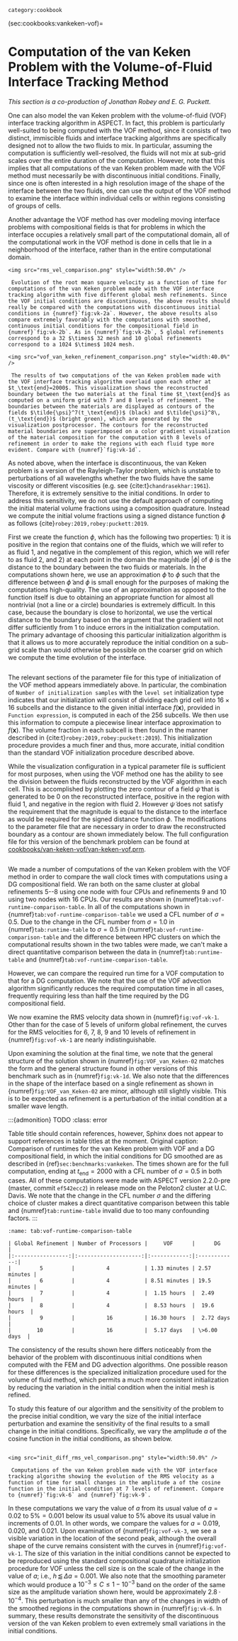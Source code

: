 ```{tags}
category:cookbook
```

(sec:cookbooks:vankeken-vof)=
# Computation of the van Keken Problem with the Volume-of-Fluid Interface Tracking Method

*This section is a co-production of Jonathan Robey and E. G. Puckett.*

One can
also model the van Keken problem with the volume-of-fluid (VOF) interface
tracking algorithm in ASPECT. In fact, this problem is particularly well-suited to
being computed with the VOF method, since it consists of two distinct,
immiscible fluids and interface tracking algorithms are specifically designed
not to allow the two fluids to mix. In particular, assuming the computation is
sufficiently well-resolved, the fluids will not mix at sub-grid scales over
the entire duration of the computation. However, note that this implies that
all computations of the van Keken problem made with the VOF method must
necessarily be with discontinuous initial conditions. Finally, since one is
often interested in a high resolution image of the shape of the interface
between the two fluids, one can use the output of the VOF method to examine
the interface within individual cells or within regions consisting of groups
of cells.

Another advantage the VOF method has over modeling moving interface problems
with compositional fields is that for problems in which the interface occupies
a relatively small part of the computational domain, all of the computational
work in the VOF method is done in cells that lie in a neighborhood of the
interface, rather than in the entire computational domain.

```{figure-md} fig:vof-vk-1
<img src="rms_vel_comparison.png" style="width:50.0%" />

 Evolution of the root mean square velocity as a function of time for computations of the van Keken problem made with the VOF interface tracking algorithm with five different global mesh refinements. Since the VOF initial conditions are discontinuous, the above results should really be compared with the computations with discontinuous initial conditions in {numref}`fig:vk-2a`. However, the above results also compare extremely favorably with the computations with smoothed, continuous initial conditions for the compositional field in {numref}`fig:vk-2b`. As in {numref}`fig:vk-2b`, 5 global refinements correspond to a 32 $\times$ 32 mesh and 10 global refinements correspond to a 1024 $\times$ 1024 mesh.
```

```{figure-md} fig:VOF_van_Keken-02
<img src="vof_van_keken_refinement_comparison.png" style="width:40.0%" />

 The results of two computations of the van Keken problem made with the VOF interface tracking algorithm overlaid upon each other at $t_\text{end}=2000$. This visualization shows the reconstructed boundary between the two materials at the final time $t_\text{end}$ as computed on a uniform grid with 7 and 8 levels of refinement. The boundaries between the materials are displayed as contours of the fields $\tilde{\psi}^7(t_\text{end})$ (black) and $\tilde{\psi}^8\,(t_\text{end})$ (bright green), which are generated by the visualization postprocessor. The contours for the reconstructed material boundaries are superimposed on a color gradient visualization of the material composition for the computation with 8 levels of refinement in order to make the regions with each fluid type more evident. Compare with {numref}`fig:vk-1d`.
```

As noted above, when the interface is discontinuous, the van Keken problem is
a version of the Rayleigh-Taylor problem, which is unstable to perturbations
of all wavelengths whether the two fluids have the same viscosity or different viscosities (e.g. see {cite:t}`chandrasekhar:1961`). Therefore, it is
extremely sensitive to the initial conditions. In order to address this
sensitivity, we do not use the default approach of computing the initial
material volume fractions using a composition quadrature. Instead we compute
the initial volume fractions using a signed distance function $\phi$ as
follows {cite}`robey:2019,robey:puckett:2019`.

First we create the function $\phi$, which has the following two properties: 1)
it is positive in the region that contains one of the fluids, which we will
refer to as fluid&nbsp;1, and negative in the complement of this region, which
we will refer to as fluid&nbsp;2, and 2) at each point in the domain the
magnitude $| \phi |$ of $\phi$ is the distance to the boundary between the two
fluids or materials. In the computations shown here, we use an approximation
$\tilde{\phi}$ to $\phi$ such that the difference between $\tilde{\phi}$ and
$\phi$ is small enough for the purposes of making the computations
high-quality. The use of an approximation as opposed to the function itself is
due to obtaining an appropriate function for almost all nontrivial (not a line
or a circle) boundaries is extremely difficult. In this case, because the
boundary is close to horizontal, we use the vertical distance to the boundary
based on the argument that the gradient will not differ sufficiently from $1$
to induce errors in the initialization computation. The primary advantage of
choosing this particular initialization algorithm is that it allows us to more
accurately reproduce the initial condition on a sub-grid scale than would
otherwise be possible on the coarser grid on which we compute the time
evolution of the interface.

```{literalinclude} main.part.prm
```

The relevant sections of the parameter file for this type of initialization of
the VOF method appears immediately above. In particular, the combination of
`Number of initialization samples` with the `level set` initialization type
indicates that our initialization will consist of dividing each grid cell into
$16 \times 16$ subcells and the distance to the given initial interface
$f(\mathbf x)$, provided in `Function expression`, is computed in each of the
256 subcells. We then use this information to compute a piecewise linear
interface approximation to $f(\mathbf x)$. The volume fraction in each subcell
is then found in the manner described in {cite:t}`robey:2019,robey:puckett:2019`). This initialization procedure provides a much finer and thus, more
accurate, initial condition than the standard VOF initialization procedure
described above.

While the visualization configuration in a typical parameter file is
sufficient for most purposes, when using the VOF method one has the ability to
see the division between the fluids reconstructed by the VOF algorithm in each
cell. This is accomplished by plotting the zero contour of a field
$\tilde\psi$ that is generated to be $0$ on the reconstructed interface,
positive in the region with fluid&nbsp;1, and negative in the region with
fluid&nbsp;2. However $\tilde{\psi}$ does not satisfy the requirement that the
magnitude is equal to the distance to the interface as would be required for
the signed distance function $\phi$. The modifications to the parameter file
that are necessary in order to draw the reconstructed boundary as a contour
are shown immediately below. The full configuration file for this version of
the benchmark problem can be found at
[cookbooks/van-keken-vof/van-keken-vof.prm](https://www.github.com/geodynamics/aspect/blob/main/cookbooks/van-keken-vof/van-keken-vof.prm).

```{literalinclude} postprocess.part.prm
```

We made a number of computations of the van Keken problem with the VOF method
in order to compare the wall clock times with computations using a DG
compositional field. We ran both on the same cluster at global refinements
5--8 using one node with four CPUs and refinements 9 and 10 using two
nodes with 16 CPUs. Our results are shown in {numref}`tab:vof-runtime-comparison-table`. In all of the
computations shown in {numref}`tab:vof-runtime-comparison-table` we used a CFL number of $\sigma=0.5$.
Due to the change in the CFL number from $\sigma = 1.0$ in
{numref}`tab:runtime-table` to $\sigma = 0.5$ in {numref}`tab:vof-runtime-comparison-table`
and the difference between HPC clusters on which the computational results
shown in the two tables were made, we can't make a direct quantitative
comparison between the data in {numref}`tab:runtime-table`
and {numref}`tab:vof-runtime-comparison-table`.

However, we can compare the required run time for a VOF computation to that
for a DG computation. We note that the use of the VOF advection algorithm
significantly reduces the required computation time in all cases, frequently
requiring less than half the time required by the DG compositional field.

We now examine the RMS velocity data shown in {numref}`fig:vof-vk-1`. Other than
for the case of 5 levels of uniform global refinement, the curves for the RMS
velocities for $6$, $7$, $8$, $9$ and $10$ levels of refinement in {numref}`fig:vof-vk-1` are nearly indistinguishable.

Upon examining the solution at the final time, we note that the general
structure of the solution shown in {numref}`fig:VOF_van_Keken-02` matches the form and the
general structure found in other versions of this benchmark such as in {numref}`fig:vk-1d`. We also note that the
differences in the shape of the interface based on a single refinement as
shown in {numref}`fig:VOF_van_Keken-02` are minor, although still slightly visible. This is
to be expected as refinement is a perturbation of the initial condition at a
smaller wave length.

:::{admonition} TODO
:class: error

Table title should contain references, however, Sphinx does not appear to support references in table titles at the moment. Original caption:
Comparison of runtimes for the van Keken problem with VOF
    and a DG compositional field, in which the initial conditions for
    DG smoothed are as described in {ref}`sec:benchmarks:vankeken`.  The times shown are for the full
    computation, ending at $t_\text{end} = 2000$ with a CFL number of
    $\sigma=0.5$ in both cases.
    All of these computations were made with ASPECT version 2.2.0-pre
    (master, commit `ef542ecc2`) in release mode on the Peloton2 cluster at
    U.C. Davis. We note that the change in the CFL number $\sigma$ and the
    differing choice of cluster makes a direct quantitative comparison
    between this table and {numref}`tab:runtime-table` invalid due to
    too many confounding factors.
:::


```{table} Comparison of runtimes for the van Keken problem with VOF and a DG compositional field, in which the initial conditions for DG smoothed are as described in the previous section. The times shown are for the full computation, ending at $t_\text{end} = 2000$ with a CFL number of $\sigma=0.5$ in both cases. All of these computations were made with ASPECT version 2.2.0-pre (master, commit 'ef542ecc2') in release mode on the Peloton2 cluster at U.C.Davis. We note that the change in the CFL number $\sigma$ and the differing choice of cluster makes a direct quantitative comparison between this table and the previous one invalid due to too many confounding factors.
:name: tab:vof-runtime-comparison-table

| Global Refinement | Number of Processors |     VOF      |      DG      |
|:-----------------:|:--------------------:|:------------:|:------------:|
|         5         |          4           | 1.33 minutes | 2.57 minutes |
|         6         |          4           | 8.51 minutes | 19.5 minutes |
|         7         |          4           |  1.15 hours  |  2.49 hours  |
|         8         |          4           |  8.53 hours  |  19.6 hours  |
|         9         |          16          | 16.30 hours  |  2.72 days   |
|        10         |          16          |  5.17 days   | \>6.00 days  |

```

The consistency of the results shown here differs noticeably from the behavior
of the problem with discontinuous initial conditions when computed with the
FEM and DG advection algorithms. One possible reason for these differences is
the specialized initialization procedure used for the volume of fluid method,
which permits a much more consistent initialization by reducing the variation
in the initial condition when the initial mesh is refined.

To study this feature of our algorithm and the sensitivity of the problem to
the precise initial condition, we vary the size of the initial interface
perturbation and examine the sensitivity of the final results to a small
change in the initial conditions. Specifically, we vary the amplitude $a$ of
the cosine function in the initial conditions, as shown below.

```{literalinclude} variation.part.prm
```

```{figure-md} fig:vof-vk-3
<img src="init_diff_rms_vel_comparison.png" style="width:50.0%" />

 Computations of the van Keken problem made with the VOF interface tracking algorithm showing the evolution of the RMS velocity as a function of time for small changes in the amplitude a of the cosine function in the initial condition at 7 levels of refinement. Compare to {numref}`fig:vk-6` and {numref}`fig:vk-9`.
```

In these computations we vary the value of $a$ from its usual value of
$a = 0.02$ to $5\% = 0.001$ below its usual value to $5\%$ above its usual
value in increments of $0.01$. In other words, we compare the values for
$a =0.019$, $0.020$, and $0.021$. Upon examination of {numref}`fig:vof-vk-3`, we
see a visible variation in the location of the second peak, although the
overall shape of the curve remains consistent with the curves in
{numref}`fig:vof-vk-1`. The size of this variation in the initial conditions
cannot be expected to be reproduced using the standard compositional
quadrature initialization procedure for VOF unless the cell size is on the
scale of the change in the value of $a$; i.e.,
$h \, \lessapprox \, \Delta a = 0.001$. We also note that the smoothing
parameter which would produce a $10^{-3}\leq C \leq 1 - 10^{-3}$ band on the
order of the same size as the amplitude variation shown here, would be
approximately $2.8 \cdot 10^{-4}$. This perturbation is much smaller than any
of the changes in width of the smoothed regions in the computations shown in
{numref}`fig:vk-6`. In summary, these results demonstrate the
sensitivity of the discontinuous version of the van Keken problem to even
extremely small variations in the initial conditions.
